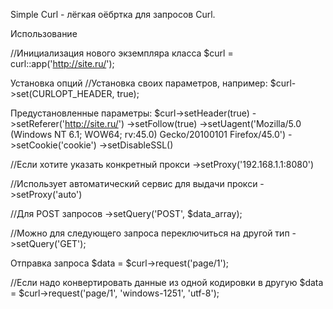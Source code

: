 Simple Curl - лёгкая оёбртка для запросов Curl.

Использование

//Инициализация нового экземпляра класса
$curl = curl::app('http://site.ru/');

Установка опций
//Установка своих параметров, например:
$curl->set(CURLOPT_HEADER, true);

Предустановленные параметры:
$curl->setHeader(true)
->setReferer('http://site.ru/')
->setFollow(true)
->setUagent('Mozilla/5.0 (Windows NT 6.1; WOW64; rv:45.0) Gecko/20100101 Firefox/45.0')
->setCookie('cookie')
->setDisableSSL()

//Если хотите указать конкретный прокси
->setProxy('192.168.1.1:8080')

//Использует автоматический сервис для выдачи прокси
->setProxy('auto')

//Для POST запросов
->setQuery('POST', $data_array);

//Можно для следующего запроса переключиться на другой тип
->setQuery('GET');

Отправка запроса
$data = $curl->request('page/1');
 
//Если надо конвертировать данные из одной кодировки в другую
$data = $curl->request('page/1', 'windows-1251', 'utf-8'); 
